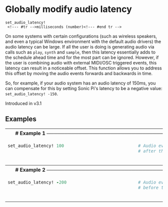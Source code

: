 # Globally modify audio latency

```
set_audio_latency! 
 <!--- #tr -->milliseconds (number)<!--- #end tr -->
```


On some systems with certain configurations (such as wireless speakers, and even a typical Windows environment with the default audio drivers) the audio latency can be large. If all the user is doing is generating audio via calls such as `play`, `synth` and `sample`, then this latency essentially adds to the schedule ahead time and for the most part can be ignored. However, if the user is combining audio with external MIDI/OSC triggered events, this latency can result in a noticeable offset. This function allows you to address this offset by moving the audio events forwards and backwards in time.

So, for example, if your audio system has an audio latency of 150ms, you can compensate for this by setting Sonic Pi's latency to be a negative value: `set_audio_latency! -150`.

Introduced in v3.1

## Examples

<table class="examples">
<tr>
<th colspan="2" class="even head"># Example 1 ──────────────────────────────────────────────────────</th>
</tr>
<tr>
<td class="even">

```ruby
set_audio_latency! 100
                                                 



```

</td>
<td class="even">

<!--- #tr -->
```ruby
# Audio events will now be scheduled 100ms
# after the schedule ahead time



```
<!--- #end tr -->

</td>
</tr>
<tr>
<th colspan="2" class="odd head"># Example 2 ──────────────────────────────────────────────────────</th>
</tr>
<tr>
<td class="odd">

```ruby
set_audio_latency! -200
                                                 



```

</td>
<td class="odd">

<!--- #tr -->
```ruby
# Audio events will now be scheduled 200ms
# before the schedule ahead time



```
<!--- #end tr -->

</td>
</tr>
</table>


